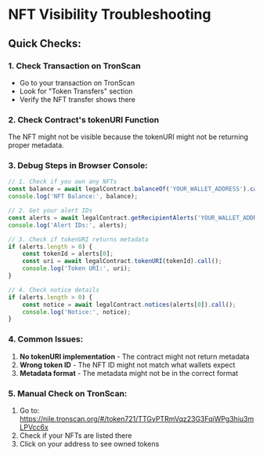 # NFT Visibility Troubleshooting

## Quick Checks:

### 1. Check Transaction on TronScan
- Go to your transaction on TronScan
- Look for "Token Transfers" section
- Verify the NFT transfer shows there

### 2. Check Contract's tokenURI Function
The NFT might not be visible because the tokenURI might not be returning proper metadata.

### 3. Debug Steps in Browser Console:

```javascript
// 1. Check if you own any NFTs
const balance = await legalContract.balanceOf('YOUR_WALLET_ADDRESS').call();
console.log('NFT Balance:', balance);

// 2. Get your alert IDs
const alerts = await legalContract.getRecipientAlerts('YOUR_WALLET_ADDRESS').call();
console.log('Alert IDs:', alerts);

// 3. Check if tokenURI returns metadata
if (alerts.length > 0) {
    const tokenId = alerts[0];
    const uri = await legalContract.tokenURI(tokenId).call();
    console.log('Token URI:', uri);
}

// 4. Check notice details
if (alerts.length > 0) {
    const notice = await legalContract.notices(alerts[0]).call();
    console.log('Notice:', notice);
}
```

### 4. Common Issues:
1. **No tokenURI implementation** - The contract might not return metadata
2. **Wrong token ID** - The NFT ID might not match what wallets expect
3. **Metadata format** - The metadata might not be in the correct format

### 5. Manual Check on TronScan:
1. Go to: https://nile.tronscan.org/#/token721/TTGvPTRmVqz23G3FqiWPg3hiu3mLPVcc6x
2. Check if your NFTs are listed there
3. Click on your address to see owned tokens